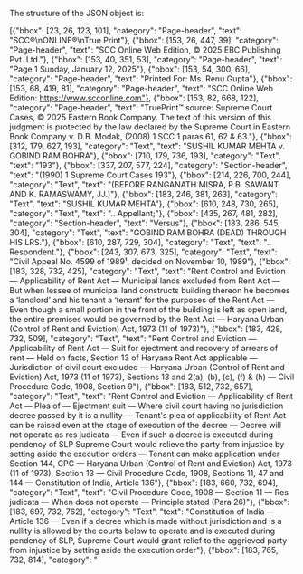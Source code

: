  The structure of the JSON object is:

[{"bbox": [23, 26, 123, 101], "category": "Page-header", "text": "SCC®\nONLINE®\nTrue Print"}, {"bbox": [153, 26, 447, 39], "category": "Page-header", "text": "SCC Online Web Edition, © 2025 EBC Publishing Pvt. Ltd."}, {"bbox": [153, 40, 351, 53], "category": "Page-header", "text": "Page 1 Sunday, January 12, 2025"}, {"bbox": [153, 54, 300, 66], "category": "Page-header", "text": "Printed For: Ms. Renu Gupta"}, {"bbox": [153, 68, 419, 81], "category": "Page-header", "text": "SCC Online Web Edition: https://www.scconline.com"}, {"bbox": [153, 82, 668, 122], "category": "Page-header", "text": "TruePrint™ source: Supreme Court Cases, © 2025 Eastern Book Company. The text of this version of this judgment is protected by the law declared by the Supreme Court in Eastern Book Company v. D.B. Modak, (2008) 1 SCC 1 paras 61, 62 & 63."}, {"bbox": [312, 179, 627, 193], "category": "Text", "text": "SUSHIL KUMAR MEHTA v. GOBIND RAM BOHRA"}, {"bbox": [710, 179, 736, 193], "category": "Text", "text": "193"}, {"bbox": [337, 207, 577, 224], "category": "Section-header", "text": "(1990) 1 Supreme Court Cases 193"}, {"bbox": [214, 226, 700, 244], "category": "Text", "text": "(BEFORE RANGANATH MISRA, P.B. SAWANT AND K. RAMASWAMY, JJ.)"}, {"bbox": [183, 246, 381, 263], "category": "Text", "text": "SUSHIL KUMAR MEHTA"}, {"bbox": [610, 248, 730, 265], "category": "Text", "text": ".. Appellant;"}, {"bbox": [435, 267, 481, 282], "category": "Section-header", "text": "Versus"}, {"bbox": [183, 286, 545, 304], "category": "Text", "text": "GOBIND RAM BOHRA (DEAD) THROUGH HIS LRS."}, {"bbox": [610, 287, 729, 304], "category": "Text", "text": ".. Respondent."}, {"bbox": [243, 307, 673, 325], "category": "Text", "text": "Civil Appeal No. 4599 of 1989¹, decided on November 10, 1989"}, {"bbox": [183, 328, 732, 425], "category": "Text", "text": "Rent Control and Eviction — Applicability of Rent Act — Municipal lands excluded from Rent Act — But when lessee of municipal land constructs building thereon he becomes a ‘landlord’ and his tenant a ‘tenant’ for the purposes of the Rent Act — Even though a small portion in the front of the building is left as open land, the entire premises would be governed by the Rent Act — Haryana Urban (Control of Rent and Eviction) Act, 1973 (11 of 1973)"}, {"bbox": [183, 428, 732, 509], "category": "Text", "text": "Rent Control and Eviction — Applicability of Rent Act — Suit for ejectment and recovery of arrears of rent — Held on facts, Section 13 of Haryana Rent Act applicable — Jurisdiction of civil court excluded — Haryana Urban (Control of Rent and Eviction) Act, 1973 (11 of 1973), Sections 13 and 2(a), (b), (c), (f) & (h) — Civil Procedure Code, 1908, Section 9"}, {"bbox": [183, 512, 732, 657], "category": "Text", "text": "Rent Control and Eviction — Applicability of Rent Act — Plea of — Ejectment suit — Where civil court having no jurisdiction decree passed by it is a nullity — Tenant's plea of applicability of Rent Act can be raised even at the stage of execution of the decree — Decree will not operate as res judicata — Even if such a decree is executed during pendency of SLP Supreme Court would relieve the party from injustice by setting aside the execution orders — Tenant can make application under Section 144, CPC — Haryana Urban (Control of Rent and Eviction) Act, 1973 (11 of 1973), Section 13 — Civil Procedure Code, 1908, Sections 11, 47 and 144 — Constitution of India, Article 136"}, {"bbox": [183, 660, 732, 694], "category": "Text", "text": "Civil Procedure Code, 1908 — Section 11 — Res judicata — When does not operate — Principle stated (Para 26)"}, {"bbox": [183, 697, 732, 762], "category": "Text", "text": "Constitution of India — Article 136 — Even if a decree which is made without jurisdiction and is a nullity is allowed by the courts below to operate and is executed during pendency of SLP, Supreme Court would grant relief to the aggrieved party from injustice by setting aside the execution order"}, {"bbox": [183, 765, 732, 814], "category": "
